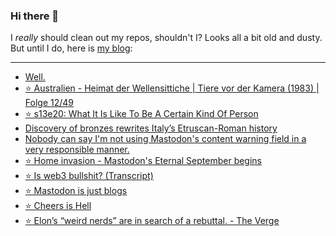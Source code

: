### Hi there 👋

I _really_ should clean out my repos, shouldn't I? Looks all a bit old and dusty. But until I do, here is [my blog](https://lostfocus.de/):

--- 

<!-- POST-LIST:START -->
- [Well.](https://lostfocus.de/2022/11/15/230932/)
- [⭐️ Australien - Heimat der Wellensittiche | Tiere vor der Kamera &lpar;1983&rpar; | Folge 12/49](https://lostfocus.de/2022/11/11/230927/)
- [⭐️ s13e20: What It Is Like To Be A Certain Kind Of Person](https://lostfocus.de/2022/11/10/230926/)
- [Discovery of bronzes rewrites Italy’s Etruscan-Roman history](https://lostfocus.de/2022/11/10/discovery-of-bronzes-rewrites-italys-etruscan-roman-history/)
- [Nobody can say I&#39;m not using Mastodon&#39;s content warning field in a very responsible manner.](https://lostfocus.de/2022/11/09/230922/)
- [⭐️ Home invasion - Mastodon&#39;s Eternal September begins](https://lostfocus.de/2022/11/09/230919/)
- [⭐️ Is web3 bullshit? &lpar;Transcript&rpar;](https://lostfocus.de/2022/11/08/230918/)
- [⭐️ Mastodon is just blogs](https://lostfocus.de/2022/11/08/230917/)
- [⭐️ Cheers is Hell](https://lostfocus.de/2022/11/08/230916/)
- [⭐️ Elon’s “weird nerds” are in search of a rebuttal. - The Verge](https://lostfocus.de/2022/11/08/230915/)
<!-- POST-LIST:END -->

<!--
**lostfocus/lostfocus** is a ✨ _special_ ✨ repository because its `README.md` (this file) appears on your GitHub profile.

Here are some ideas to get you started:

- 🔭 I’m currently working on ...
- 🌱 I’m currently learning ...
- 👯 I’m looking to collaborate on ...
- 🤔 I’m looking for help with ...
- 💬 Ask me about ...
- 📫 How to reach me: ...
- 😄 Pronouns: ...
- ⚡ Fun fact: ...
-->
